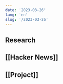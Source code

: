 ```yaml
---
date: '2023-03-26'
lang: 'en'
slug: '/2023-03-26'
---
```


## Research

## [[Hacker News]]

## [[Project]]
